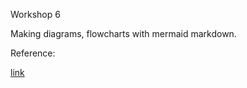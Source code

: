Workshop 6

Making diagrams, flowcharts with mermaid markdown.

Reference:

[link](https://github.com/mermaid-js/mermaid)
